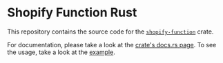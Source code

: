 # Shopify Function Rust

This repository contains the source code for the [`shopify-function`][crate] crate.

For documentation, please take a look at the [crate's docs.rs page][docs]. To see the usage, take a look at the [example].

[crate]: https://crates.io/crates/shopify-function
[docs]: https://docs.rs/shopify_function
[example]: https://github.com/Shopify/shopify-function-rust/tree/main/example